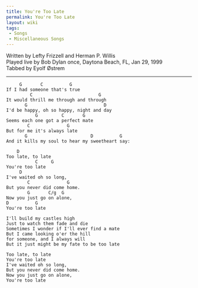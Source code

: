 ```yaml
---
title: You're Too Late
permalink: You're Too Late
layout: wiki
tags:
 - Songs
 - Miscellaneous Songs
---
```


Written by Lefty Frizzell and Herman P. Willis  
Played live by Bob Dylan once, Daytona Beach, FL, Jan 29, 1999  
Tabbed by Eyolf Østrem

* * * * *

         G       C          G
    If I had someone that's true
             C                         G
    It would thrill me through and through
           G                             D
    I'd be happy, oh so happy, night and day
               G         C       G
    Seems each one got a perfect mate
            C              G
    But for me it's always late
           G                        D          G
    And it kills my soul to hear my sweetheart say:

        D
    Too late, to late
               C     G
    You're too late
         D
    I've waited oh so long,
            C              G
    But you never did come home.
            G       C/g  G
    Now you just go on alone,
    D          G
    You're too late

    I'll build my castles high
    Just to watch them fade and die
    Sometimes I wonder if I'll ever find a mate
    But I came looking o'er the hill
    for someone, and I always will
    But it just might be my fate to be too late

    Too late, to late
    You're too late
    I've waited oh so long,
    But you never did come home.
    Now you just go on alone,
    You're too late

